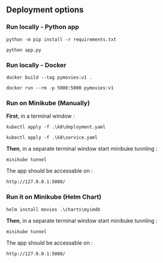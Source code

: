 ## Deployment options

### Run locally - Python app
```python -m pip install -r requirements.txt```

```python app.py```

### Run locally - Docker
```docker build --tag pymovies:v1 .```

```docker run --rm -p 5000:5000 pymovies:v1```

### Run on Minikube (Manually)

**First**, in a terminal window  :

``` kubectl apply -f .\k8\deployment.yaml ```

``` kubectl apply -f .\k8\service.yaml ```

**Then**, in a separate terminal window start minibuke tunnling :

``` minikube tunnel ```

The app should be accessable on :

``` http://127.0.0.1:5000/ ``` 


### Run it on Minikube (Helm Chart)

``` helm install movies .\charts\myimdb ``` 

**Then**, in a separate terminal window start minibuke tunnling :

``` minikube tunnel ```

The app should be accessable on :

``` http://127.0.0.1:5000/ ``` 
